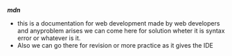 ***<Topic Name> mdn***
- this is a documentation for web development made by web developers and anyproblem arises we can come here for solution wheter it is syntax error or whatever is it.
- Also we can go there for revision or more practice as it gives the IDE 